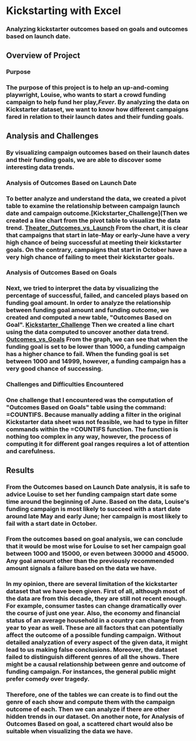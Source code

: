 # Kickstarting with Excel

### Analyzing kickstarter outcomes based on goals and outcomes based on launch date.

## Overview of Project

### Purpose

### The purpose of this project is to help an up-and-coming playwright, Louise, who wants to start a crowd funding campaign to help fund her play,*Fever*. By analyzing the data on Kickstarter dataset, we want to know how different campaigns fared in relation to their launch dates and their funding goals.

## Analysis and Challenges

### By visualizing campaign outcomes based on their launch dates and their funding goals, we are able to discover some interesting data trends.

### Analysis of Outcomes Based on Launch Date

### To better analyze and understand the data, we created a pivot table to examine the relationship between campaign launch date and campaign outcome.[Kickstarter_Challenge](Then we created a line chart from the pivot table to visualize the data trend. [Theater_Outcomes_vs_Launch](path/to/Theater_Outcomes_vs_Launch.png) From the chart, it is clear that campaigns that start in late-May or early-June have a very high chance of being successful at meeting their kickstarter goals. On the contrary, campaigns that start in October have a very high chance of failing to meet their kickstarter goals. 

### Analysis of Outcomes Based on Goals

### Next, we tried to interpret the data by visualizing the percentage of successful, failed, and canceled plays based on funding goal amount. In order to analyze the relationship between funding goal amount and funding outcome, we created and computed a new table, "Outcomes Based on Goal". [Kickstarter_Challenge](path/to/Kickstarter_Challenge.xlxs) Then we created a line chart using the data computed to uncover another data trend. [Outcomes_vs_Goals](path/to/Outcomes_vs_Goals.png) From the graph, we can see that when the funding goal is set to be lower than 1000, a funding campaign has a higher chance to fail. When the funding goal is set between 1000 and 14999, however, a funding campaign has a very good chance of successing.

### Challenges and Difficulties Encountered

### One challenge that I encountered was the computation of "Outcomes Based on Goals" table using the command: =COUNTIFS. Because manually adding a filter in the original Kickstarter data sheet was not feasible, we had to type in filter commands within the =COUNTIFS function. The function is nothing too complex in any way, however, the process of computing it for different goal ranges requires a lot of attention and carefulness. 

## Results

### From the Outcomes based on Launch Date analysis, it is safe to advice Louise to set her funding campaign start date some time around the beginning of June. Based on the data, Louise's funding campaign is most likely to succeed with a start date around late May and early June; her campaign is most likely to fail with a start date in October. 

### From the outcomes based on goal analysis, we can conclude that it would be most wise for Louise to set her campaign goal between 1000 and 15000, or even between 30000 and 45000. Any goal amount other than the previously recommended amount signals a failure based on the data we have. 

### In my opinion, there are several limitation of the kickstarter dataset that we have been given. First of all, although most of the data are from this decade, they are still not recent enough. For example, consumer tastes can change dramatically over the course of just one year. Also, the economy and financial status of an average household in a country can change from year to year as well. These are all factors that can potentially affect the outcome of a possible funding campaign. Without detailed analyzation of every aspect of the given data, it might lead to us making false conclusions. Moreover, the dataset failed to distinguish different genres of all the shows. There might be a causal relationship between genre and outcome of funding campaign. For instances, the general public might prefer comedy over tragedy. 

### Therefore, one of the tables we can create is to find out the genre of each show and compute them with the campaign outcome of each. Then we can analyze if there are other hidden trends in our dataset. On another note, for Analysis of Outcomes Based on goal, a scattered chart would also be suitable when visualizing the data we have.
